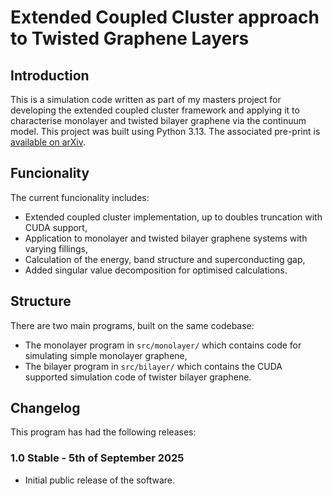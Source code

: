 # Extended Coupled Cluster approach to Twisted Graphene Layers

## Introduction

This is a simulation code written as part of my masters project for developing the extended coupled cluster framework and applying it to characterise monolayer and twisted bilayer graphene via the continuum model. This project was built using Python 3.13. The associated pre-print is [available on arXiv](https://doi.org/10.48550/arXiv.2405.10863).

## Funcionality

The current funcionality includes:

- Extended coupled cluster implementation, up to doubles truncation with CUDA support,
- Application to monolayer and twisted bilayer graphene systems with varying fillings,
- Calculation of the energy, band structure and superconducting gap,
- Added singular value decomposition for optimised calculations.

## Structure

There are two main programs, built on the same codebase:

- The monolayer program in ```src/monolayer/``` which contains code for simulating simple monolayer graphene,
- The bilayer program in ```src/bilayer/``` which contains the CUDA supported simulation code of twister bilayer graphene.

## Changelog

This program has had the following releases:


### 1.0 Stable - 5th of September 2025

- Initial public release of the software.